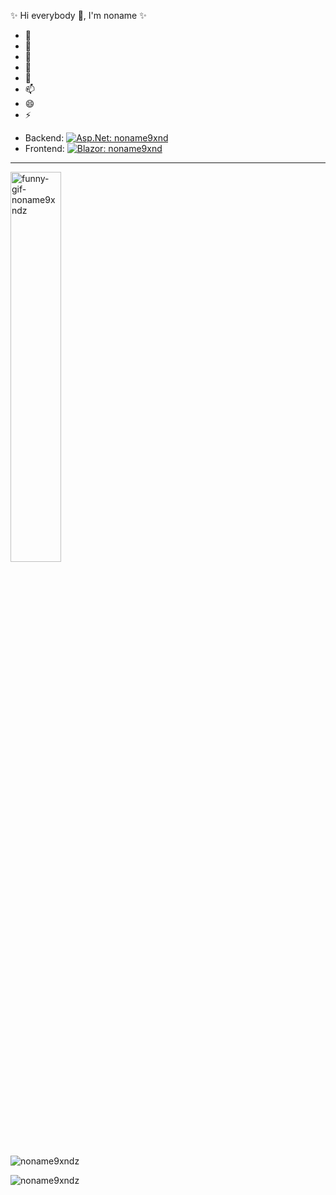 ✨ Hi everybody 👋, I'm noname ✨
- 🔭 
- 🌱
- 👯 
- 🤔 
- 💬 
- 📫 
- 😄 
- ⚡ 

* Backend: [![Asp.Net: noname9xnd](https://img.shields.io/badge/Node.js-339933?style=flat-square&logo=node.js&logoColor=white)](https://github.com/noname9xndz)
* Frontend: [![Blazor: noname9xnd](https://img.shields.io/badge/ReactJS-61dafb?style=flat-square&logo=react&logoColor=black)](https://github.com/noname9xndz)

<hr>

<img src="https://raw.githubusercontent.com/trungquandev/trungquandev/main/images/trungquandev-gif-coding.gif" alt="funny-gif-noname9xndz" width="40%">

<p align="left"> <img src="https://komarev.com/ghpvc/?username=noname9xndz" alt="noname9xndz" /> </p>

<p align="left">  
  <img src="https://github-readme-stats.vercel.app/api?username=noname9xndz&show_icons=false" alt="noname9xndz" />
</p>

